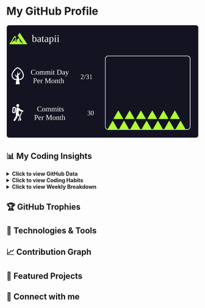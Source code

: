 # My GitHub Profile

![Mountain](./mountain-output/mountain.svg)

## 📊 My Coding Insights
<details>
<summary><b>Click to view GitHub Data</b></summary>


</details>

<details>
<summary><b>Click to view Coding Habits</b></summary>


</details>

<details>
<summary><b>Click to view Weekly Breakdown</b></summary>


</details>

## 🏆 GitHub Trophies

## 🔧 Technologies & Tools

## 📈 Contribution Graph

## 💼 Featured Projects

## 🔗 Connect with me

